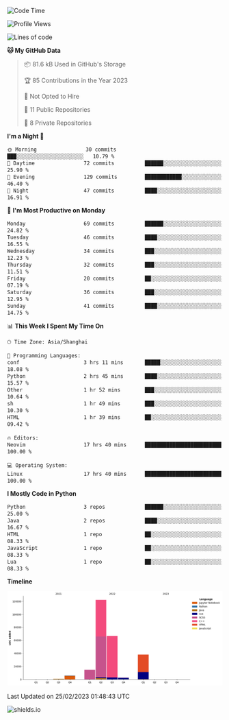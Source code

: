 <!--START_SECTION:waka-->
![Code Time](http://img.shields.io/badge/Code%20Time-200%20hrs%2032%20mins-blue)

![Profile Views](http://img.shields.io/badge/Profile%20Views-6-blue)

![Lines of code](https://img.shields.io/badge/From%20Hello%20World%20I%27ve%20Written-250.7%20thousand%20lines%20of%20code-blue)

**🐱 My GitHub Data** 

> 📦 81.6 kB Used in GitHub's Storage 
 > 
> 🏆 85 Contributions in the Year 2023
 > 
> 🚫 Not Opted to Hire
 > 
> 📜 11 Public Repositories 
 > 
> 🔑 8 Private Repositories 
 > 
**I'm a Night 🦉** 

```text
🌞 Morning                30 commits          ███░░░░░░░░░░░░░░░░░░░░░░   10.79 % 
🌆 Daytime                72 commits          ██████░░░░░░░░░░░░░░░░░░░   25.90 % 
🌃 Evening                129 commits         ████████████░░░░░░░░░░░░░   46.40 % 
🌙 Night                  47 commits          ████░░░░░░░░░░░░░░░░░░░░░   16.91 % 
```
📅 **I'm Most Productive on Monday** 

```text
Monday                   69 commits          ██████░░░░░░░░░░░░░░░░░░░   24.82 % 
Tuesday                  46 commits          ████░░░░░░░░░░░░░░░░░░░░░   16.55 % 
Wednesday                34 commits          ███░░░░░░░░░░░░░░░░░░░░░░   12.23 % 
Thursday                 32 commits          ███░░░░░░░░░░░░░░░░░░░░░░   11.51 % 
Friday                   20 commits          ██░░░░░░░░░░░░░░░░░░░░░░░   07.19 % 
Saturday                 36 commits          ███░░░░░░░░░░░░░░░░░░░░░░   12.95 % 
Sunday                   41 commits          ████░░░░░░░░░░░░░░░░░░░░░   14.75 % 
```


📊 **This Week I Spent My Time On** 

```text
🕑︎ Time Zone: Asia/Shanghai

💬 Programming Languages: 
conf                     3 hrs 11 mins       █████░░░░░░░░░░░░░░░░░░░░   18.08 % 
Python                   2 hrs 45 mins       ████░░░░░░░░░░░░░░░░░░░░░   15.57 % 
Other                    1 hr 52 mins        ███░░░░░░░░░░░░░░░░░░░░░░   10.64 % 
sh                       1 hr 49 mins        ███░░░░░░░░░░░░░░░░░░░░░░   10.30 % 
HTML                     1 hr 39 mins        ██░░░░░░░░░░░░░░░░░░░░░░░   09.42 % 

🔥 Editors: 
Neovim                   17 hrs 40 mins      █████████████████████████   100.00 % 

💻 Operating System: 
Linux                    17 hrs 40 mins      █████████████████████████   100.00 % 
```

**I Mostly Code in Python** 

```text
Python                   3 repos             ██████░░░░░░░░░░░░░░░░░░░   25.00 % 
Java                     2 repos             ████░░░░░░░░░░░░░░░░░░░░░   16.67 % 
HTML                     1 repo              ██░░░░░░░░░░░░░░░░░░░░░░░   08.33 % 
JavaScript               1 repo              ██░░░░░░░░░░░░░░░░░░░░░░░   08.33 % 
Lua                      1 repo              ██░░░░░░░░░░░░░░░░░░░░░░░   08.33 % 
```



**Timeline**

![Lines of Code chart](https://raw.githubusercontent.com/kopp4/kopp4/main/assets/bar_graph.png)


 Last Updated on 25/02/2023 01:48:43 UTC
<!--END_SECTION:waka-->
![shields.io](https://img.shields.io/github/commit-activity/w/kopp4/kopp4?color=g&label=abusing%20bot&style=flat-square)
